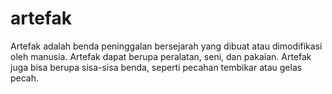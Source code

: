 # artefak
Artefak adalah benda peninggalan bersejarah yang dibuat atau dimodifikasi oleh manusia. Artefak dapat berupa peralatan, seni, dan pakaian. Artefak juga bisa berupa sisa-sisa benda, seperti pecahan tembikar atau gelas pecah. 
